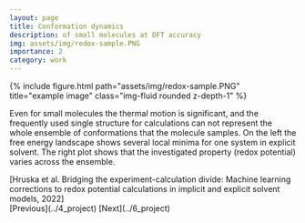 ```yaml
---
layout: page
title: Conformation dynamics 
description: of small molecules at DFT accuracy
img: assets/img/redox-sample.PNG
importance: 2
category: work
---
```

<div class="row justify-content-sm-center">
    <div class="col-sm-8 mt-3 mt-md-0">
        {% include figure.html path="assets/img/redox-sample.PNG" title="example image" class="img-fluid rounded z-depth-1" %}
    </div>

</div>

Even for small molecules the thermal motion is significant, and the frequently used single structure for calculations can not represent the whole ensemble of conformations that the molecule samples. On the left the free energy landscape shows several local minima for one system in explicit solvent. The right plot shows that the investigated property (redox potential) varies across the ensemble.
<div class="caption"> [Hruska et al. Bridging the experiment-calculation divide: Machine learning corrections to redox potential calculations in implicit and explicit solvent models, 2022]
</div>
[Previous](../4_project)  [Next](../6_project)